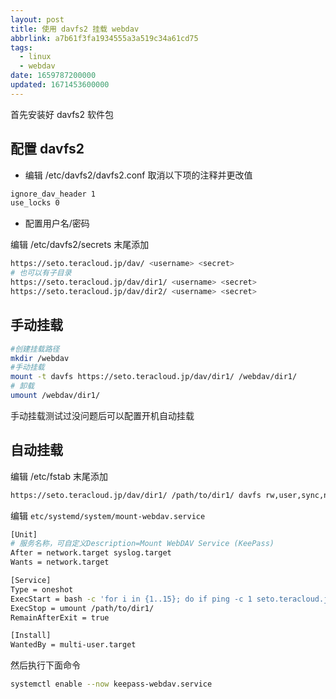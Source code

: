 ```yaml
---
layout: post
title: 使用 davfs2 挂载 webdav
abbrlink: a7b61f3fa1934555a3a519c34a61cd75
tags:
  - linux
  - webdav
date: 1659787200000
updated: 1671453600000
---
```


首先安装好 davfs2 软件包

## 配置 davfs2

- 编辑 /etc/davfs2/davfs2.conf 取消以下项的注释并更改值

```bash
ignore_dav_header 1
use_locks 0
```

- 配置用户名/密码

编辑 /etc/davfs2/secrets 末尾添加

```bash
https://seto.teracloud.jp/dav/ <username> <secret>
# 也可以有子目录
https://seto.teracloud.jp/dav/dir1/ <username> <secret>
https://seto.teracloud.jp/dav/dir2/ <username> <secret>
```

## 手动挂载

```bash
#创建挂载路径
mkdir /webdav
#手动挂载
mount -t davfs https://seto.teracloud.jp/dav/dir1/ /webdav/dir1/
# 卸载
umount /webdav/dir1/
```

手动挂载测试过没问题后可以配置开机自动挂载

## 自动挂载

编辑 /etc/fstab 末尾添加

```bash
https://seto.teracloud.jp/dav/dir1/ /path/to/dir1/ davfs rw,user,sync,noauto,uid=1000,_netdev 0 0
```

编辑 `etc/systemd/system/mount-webdav.service`

```bash
[Unit]
# 服务名称，可自定义Description=Mount WebDAV Service (KeePass)
After = network.target syslog.target
Wants = network.target

[Service]
Type = oneshot
ExecStart = bash -c 'for i in {1..15}; do if ping -c 1 seto.teracloud.jp; then mount /path/to/dir1/; break; else sleep 1; fi; done'
ExecStop = umount /path/to/dir1/
RemainAfterExit = true

[Install]
WantedBy = multi-user.target
```

然后执行下面命令

```bash
systemctl enable --now keepass-webdav.service
```
